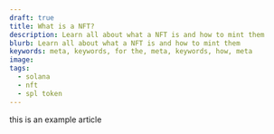 ```yaml
---
draft: true
title: What is a NFT?
description: Learn all about what a NFT is and how to mint them
blurb: Learn all about what a NFT is and how to mint them
keywords: meta, keywords, for the, meta, keywords, how, meta
image:
tags:
  - solana
  - nft
  - spl token
---
```


this is an example article
